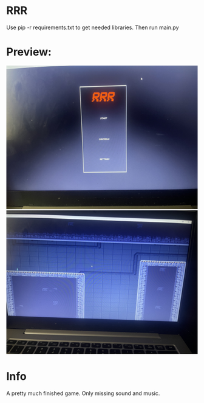 # RRR

Use pip -r requirements.txt to get needed libraries. Then run main.py

# Preview:

 <img src="Source\\Preview\\IMG_2379.jpg">
 <img src="Source\\Preview\\IMG_2380.jpg"><br>

# Info

A pretty much finished game. Only missing sound and music.
